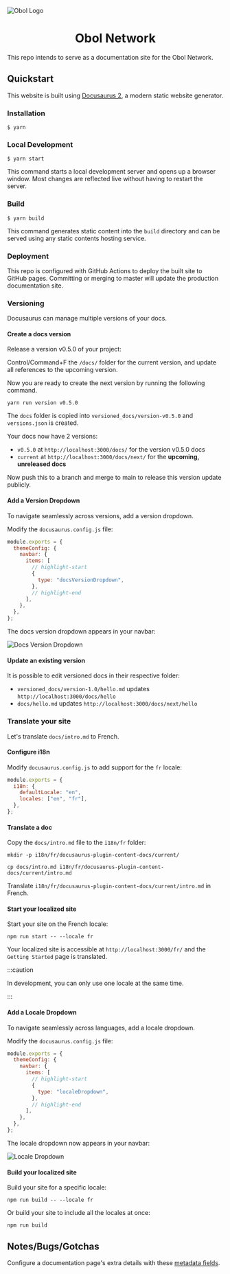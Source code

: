 ![Obol Logo](https://obol.tech/obolnetwork.png)

<h1 align="center">Obol Network</h1>

This repo intends to serve as a documentation site for the Obol Network.

## Quickstart

This website is built using [Docusaurus 2](https://docusaurus.io/), a modern static website generator.

### Installation

```shell
$ yarn
```

### Local Development

```shell
$ yarn start
```

This command starts a local development server and opens up a browser window. Most changes are reflected live without having to restart the server.

### Build

```shell
$ yarn build
```

This command generates static content into the `build` directory and can be served using any static contents hosting service.

### Deployment

This repo is configured with GitHub Actions to deploy the built site to GitHub pages. Committing or merging to master will update the production documentation site.

### Versioning

Docusaurus can manage multiple versions of your docs.

#### Create a docs version

Release a version v0.5.0 of your project:

Control/Command+F the `/docs/` folder for the current version, and update all references to the upcoming version.

Now you are ready to create the next version by running the following command.

```shell
yarn run version v0.5.0
```

The `docs` folder is copied into `versioned_docs/version-v0.5.0` and `versions.json` is created.

Your docs now have 2 versions:

- `v0.5.0` at `http://localhost:3000/docs/` for the version v0.5.0 docs
- `current` at `http://localhost:3000/docs/next/` for the **upcoming, unreleased docs**

Now push this to a branch and merge to main to release this version update publicly.

#### Add a Version Dropdown

To navigate seamlessly across versions, add a version dropdown.

Modify the `docusaurus.config.js` file:

```js title="docusaurus.config.js"
module.exports = {
  themeConfig: {
    navbar: {
      items: [
        // highlight-start
        {
          type: "docsVersionDropdown",
        },
        // highlight-end
      ],
    },
  },
};
```

The docs version dropdown appears in your navbar:

![Docs Version Dropdown](/img/tutorial/docsVersionDropdown.png)

#### Update an existing version

It is possible to edit versioned docs in their respective folder:

- `versioned_docs/version-1.0/hello.md` updates `http://localhost:3000/docs/hello`
- `docs/hello.md` updates `http://localhost:3000/docs/next/hello`

### Translate your site

Let's translate `docs/intro.md` to French.

#### Configure i18n

Modify `docusaurus.config.js` to add support for the `fr` locale:

```js title="docusaurus.config.js"
module.exports = {
  i18n: {
    defaultLocale: "en",
    locales: ["en", "fr"],
  },
};
```

#### Translate a doc

Copy the `docs/intro.md` file to the `i18n/fr` folder:

```shell
mkdir -p i18n/fr/docusaurus-plugin-content-docs/current/

cp docs/intro.md i18n/fr/docusaurus-plugin-content-docs/current/intro.md
```

Translate `i18n/fr/docusaurus-plugin-content-docs/current/intro.md` in French.

#### Start your localized site

Start your site on the French locale:

```shell
npm run start -- --locale fr
```

Your localized site is accessible at `http://localhost:3000/fr/` and the `Getting Started` page is translated.

:::caution

In development, you can only use one locale at the same time.

:::

#### Add a Locale Dropdown

To navigate seamlessly across languages, add a locale dropdown.

Modify the `docusaurus.config.js` file:

```js title="docusaurus.config.js"
module.exports = {
  themeConfig: {
    navbar: {
      items: [
        // highlight-start
        {
          type: "localeDropdown",
        },
        // highlight-end
      ],
    },
  },
};
```

The locale dropdown now appears in your navbar:

![Locale Dropdown](/img/tutorial/localeDropdown.png)

#### Build your localized site

Build your site for a specific locale:

```shell
npm run build -- --locale fr
```

Or build your site to include all the locales at once:

```shell
npm run build
```

## Notes/Bugs/Gotchas

Configure a documentation page's extra details with these [metadata fields](https://docusaurus.io/docs/api/plugins/@docusaurus/plugin-content-docs#markdown-frontmatter).

